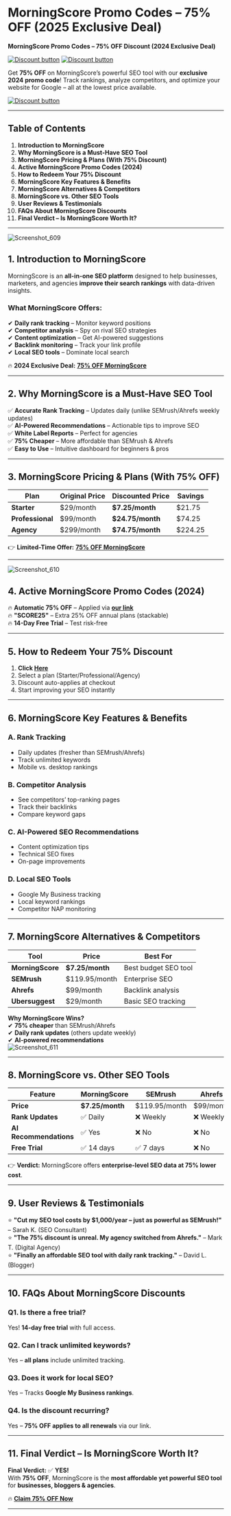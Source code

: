 # MorningScore Promo Codes – 75% OFF (2025 Exclusive Deal)
 **MorningScore Promo Codes – 75% OFF Discount (2024 Exclusive Deal)**  

[![Discount button](https://github.com/user-attachments/assets/d84d81bf-3162-482e-9e2e-e24303a0283e)](https://morningscore.io/?red=abdulrd7173e)
[![Discount button](https://github.com/user-attachments/assets/397284f7-d3cc-46da-a8d1-a9f6e93f9af3)](https://morningscore.io/?red=abdulrd7173e)

Get **75% OFF** on MorningScore’s powerful SEO tool with our **exclusive 2024 promo code**! Track rankings, analyze competitors, and optimize your website for Google – all at the lowest price available.  

[![Discount button](https://github.com/user-attachments/assets/d84d81bf-3162-482e-9e2e-e24303a0283e)](https://morningscore.io/?red=abdulrd7173e)


---

## **Table of Contents**  
1. **Introduction to MorningScore**  
2. **Why MorningScore is a Must-Have SEO Tool**  
3. **MorningScore Pricing & Plans (With 75% Discount)**  
4. **Active MorningScore Promo Codes (2024)**  
5. **How to Redeem Your 75% Discount**  
6. **MorningScore Key Features & Benefits**  
7. **MorningScore Alternatives & Competitors**  
8. **MorningScore vs. Other SEO Tools**  
9. **User Reviews & Testimonials**  
10. **FAQs About MorningScore Discounts**  
11. **Final Verdict – Is MorningScore Worth It?**  

---
![Screenshot_609](https://github.com/user-attachments/assets/efaaf449-f6f9-45ba-9c48-a1f19a192ff6)


## **1. Introduction to MorningScore**  

MorningScore is an **all-in-one SEO platform** designed to help businesses, marketers, and agencies **improve their search rankings** with data-driven insights.  

### **What MorningScore Offers:**  
✔ **Daily rank tracking** – Monitor keyword positions  
✔ **Competitor analysis** – Spy on rival SEO strategies  
✔ **Content optimization** – Get AI-powered suggestions  
✔ **Backlink monitoring** – Track your link profile  
✔ **Local SEO tools** – Dominate local search  

🔥 **2024 Exclusive Deal:** **[75% OFF MorningScore](https://morningscore.io/?red=abdulrd7173e)**  

---

## **2. Why MorningScore is a Must-Have SEO Tool**  

✅ **Accurate Rank Tracking** – Updates daily (unlike SEMrush/Ahrefs weekly updates)  
✅ **AI-Powered Recommendations** – Actionable tips to improve SEO  
✅ **White Label Reports** – Perfect for agencies  
✅ **75% Cheaper** – More affordable than SEMrush & Ahrefs  
✅ **Easy to Use** – Intuitive dashboard for beginners & pros  

---

## **3. MorningScore Pricing & Plans (With 75% OFF)**  

| Plan | Original Price | Discounted Price | Savings |  
|------|--------------|------------------|---------|  
| **Starter** | $29/month | **$7.25/month** | $21.75 |  
| **Professional** | $99/month | **$24.75/month** | $74.25 |  
| **Agency** | $299/month | **$74.75/month** | $224.25 |  

👉 **Limited-Time Offer:** **[75% OFF MorningScore](https://morningscore.io/?red=abdulrd7173e)**  

---
![Screenshot_610](https://github.com/user-attachments/assets/1ec5abf3-802d-4037-8746-64e0fe4a57d2)


## **4. Active MorningScore Promo Codes (2024)**  

🔥 **Automatic 75% OFF** – Applied via **[our link](https://morningscore.io/?red=abdulrd7173e)**  
🔥 **"SCORE25"** – Extra 25% OFF annual plans (stackable)  
🔥 **14-Day Free Trial** – Test risk-free  

---

## **5. How to Redeem Your 75% Discount**  

1. **Click [Here](https://morningscore.io/?red=abdulrd7173e)**  
2. Select a plan (Starter/Professional/Agency)  
3. Discount auto-applies at checkout  
4. Start improving your SEO instantly  

---

## **6. MorningScore Key Features & Benefits**  

### **A. Rank Tracking**  
- Daily updates (fresher than SEMrush/Ahrefs)  
- Track unlimited keywords  
- Mobile vs. desktop rankings  

### **B. Competitor Analysis**  
- See competitors’ top-ranking pages  
- Track their backlinks  
- Compare keyword gaps  

### **C. AI-Powered SEO Recommendations**  
- Content optimization tips  
- Technical SEO fixes  
- On-page improvements  

### **D. Local SEO Tools**  
- Google My Business tracking  
- Local keyword rankings  
- Competitor NAP monitoring  

---

## **7. MorningScore Alternatives & Competitors**  

| Tool | Price | Best For |  
|------|---------|----------|  
| **MorningScore** | **$7.25/month** | Best budget SEO tool |  
| **SEMrush** | $119.95/month | Enterprise SEO |  
| **Ahrefs** | $99/month | Backlink analysis |  
| **Ubersuggest** | $29/month | Basic SEO tracking |  

**Why MorningScore Wins?**  
✔ **75% cheaper** than SEMrush/Ahrefs  
✔ **Daily rank updates** (others update weekly)  
✔ **AI-powered recommendations**  
![Screenshot_611](https://github.com/user-attachments/assets/4ff9b931-e342-4e17-9086-144a981bd758)

---

## **8. MorningScore vs. Other SEO Tools**  

| Feature | MorningScore | SEMrush | Ahrefs |  
|---------|------------|---------|--------|  
| **Price** | **$7.25/month** | $119.95/month | $99/month |  
| **Rank Updates** | ✅ Daily | ❌ Weekly | ❌ Weekly |  
| **AI Recommendations** | ✅ Yes | ❌ No | ❌ No |  
| **Free Trial** | ✅ 14 days | ✅ 7 days | ❌ No |  

👉 **Verdict:** MorningScore offers **enterprise-level SEO data at 75% lower cost**.  

---

## **9. User Reviews & Testimonials**  

⭐ **"Cut my SEO tool costs by $1,000/year – just as powerful as SEMrush!"** – Sarah K. (SEO Consultant)  
⭐ **"The 75% discount is unreal. My agency switched from Ahrefs."** – Mark T. (Digital Agency)  
⭐ **"Finally an affordable SEO tool with daily rank tracking."** – David L. (Blogger)  

---

## **10. FAQs About MorningScore Discounts**  

### **Q1. Is there a free trial?**  
Yes! **14-day free trial** with full access.  

### **Q2. Can I track unlimited keywords?**  
Yes – **all plans** include unlimited tracking.  

### **Q3. Does it work for local SEO?**  
Yes – Tracks **Google My Business rankings**.  

### **Q4. Is the discount recurring?**  
Yes – **75% OFF applies to all renewals** via our link.  

---

## **11. Final Verdict – Is MorningScore Worth It?**  

**Final Verdict:** ✅ **YES!**  
With **75% OFF**, MorningScore is the **most affordable yet powerful SEO tool** for **businesses, bloggers & agencies**.  

🔥 **[Claim 75% OFF Now](https://morningscore.io/?red=abdulrd7173e)**  

---
